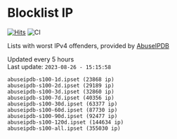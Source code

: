 # Blocklist IP

[![Hits](https://hits.seeyoufarm.com/api/count/incr/badge.svg?url=https%3A%2F%2Fgithub.com%2Fborestad%2Fblocklist-ip%2F&count_bg=%2379C83D&title_bg=%23555555&icon=&icon_color=%23E7E7E7&title=hits&edge_flat=false)](https://hits.seeyoufarm.com)  ![CI](https://img.shields.io/github/workflow/status/borestad/blocklist-ip/CI?style=flat-square)

Lists with worst IPv4 offenders, provided by [AbuseIPDB](https://www.abuseipdb.com/)

<!-- FOOTER-PLACEHOLDER -->
Updated every 5 hours<br>
Last update: `2023-08-26 - 15:15:58`
```
abuseipdb-s100-1d.ipset (23868 ip)
abuseipdb-s100-2d.ipset (29189 ip)
abuseipdb-s100-3d.ipset (32860 ip)
abuseipdb-s100-7d.ipset (40356 ip)
abuseipdb-s100-30d.ipset (63377 ip)
abuseipdb-s100-60d.ipset (87730 ip)
abuseipdb-s100-90d.ipset (92477 ip)
abuseipdb-s100-120d.ipset (144634 ip)
abuseipdb-s100-all.ipset (355030 ip)
```
